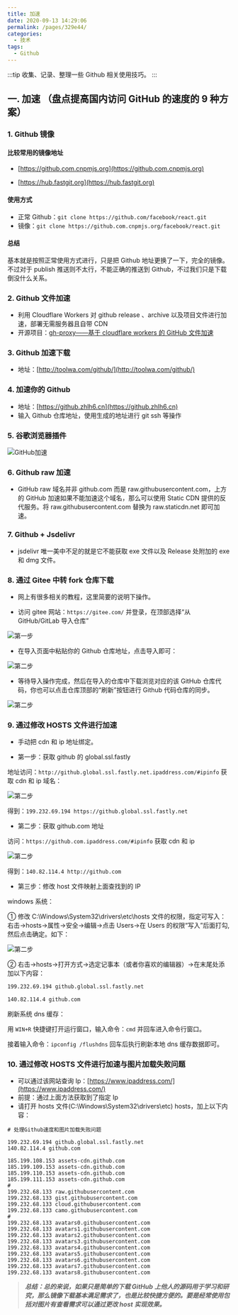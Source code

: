 ```yaml
---
title: 加速
date: 2020-09-13 14:29:06
permalink: /pages/329e44/
categories:
  - 技术
tags:
  - Github
---
```


:::tip
收集、记录、整理一些 Github 相关使用技巧。
:::

## 一. 加速 （盘点提高国内访问 GitHub 的速度的 9 种方案）

### 1. Github 镜像

#### 比较常用的镜像地址

- [https://github.com.cnpmjs.org](https://github.com.cnpmjs.org)

- [https://hub.fastgit.org](https://hub.fastgit.org)

#### 使用方式

- 正常 Github：`git clone https://github.com/facebook/react.git`
- 镜像：`git clone https://github.com.cnpmjs.org/facebook/react.git`

#### 总结

基本就是按照正常使用方式进行，只是把 Github 地址更换了一下，完全的镜像。
不过对于 publish 推送则不太行，不能正确的推送到 Github，不过我们只是下载倒没什么关系。

### 2. Github 文件加速

- 利用 Cloudflare Workers 对 github release 、archive 以及项目文件进行加速，部署无需服务器且自带 CDN
- 开源项目：[gh-proxy——基于 cloudflare workers 的 GitHub 文件加速](https://hunsh.net/archives/23/)

### 3. Github 加速下载

- 地址：[http://toolwa.com/github/](http://toolwa.com/github/)

### 4. 加速你的 Github

- 地址：[https://github.zhlh6.cn](https://github.zhlh6.cn)
- 输入 Github 仓库地址，使用生成的地址进行 git ssh 等操作

### 5. 谷歌浏览器插件

![GitHub加速](/images/github/chrome-github.png)

### 6. Github raw 加速

- GitHub raw 域名并非 github.com 而是 raw.githubusercontent.com，上方的 GitHub 加速如果不能加速这个域名，那么可以使用 Static CDN 提供的反代服务。将 raw.githubusercontent.com 替换为 raw.staticdn.net 即可加速。

### 7. Github + Jsdelivr

- jsdelivr 唯一美中不足的就是它不能获取 exe 文件以及 Release 处附加的 exe 和 dmg 文件。

### 8. 通过 Gitee 中转 fork 仓库下载

- 网上有很多相关的教程，这里简要的说明下操作。

- 访问 gitee 网站：`https://gitee.com/` 并登录，在顶部选择“从 GitHub/GitLab 导入仓库”

![第一步](/images/github/gitee-1.png)

- 在导入页面中粘贴你的 Github 仓库地址，点击导入即可：

![第二步](/images/github/gitee-2.png)

- 等待导入操作完成，然后在导入的仓库中下载浏览对应的该 GitHub 仓库代码，你也可以点击仓库顶部的“刷新”按钮进行 Github 代码仓库的同步。

![第二步](/images/github/gitee-3.png)

### 9. 通过修改 HOSTS 文件进行加速

- 手动把 cdn 和 ip 地址绑定。

- 第一步：获取 github 的 global.ssl.fastly

地址访问：`http://github.global.ssl.fastly.net.ipaddress.com/#ipinfo` 获取 cdn 和 ip 域名：

![第二步](/images/github/host-1.png)

得到：`199.232.69.194 https://github.global.ssl.fastly.net`

- 第二步：获取 github.com 地址

访问：`https://github.com.ipaddress.com/#ipinfo` 获取 cdn 和 ip

![第二步](/images/github/host-2.png)

得到：`140.82.114.4 http://github.com`

- 第三步：修改 host 文件映射上面查找到的 IP

windows 系统：

① 修改 C:\Windows\System32\drivers\etc\hosts 文件的权限，指定可写入：右击->hosts->属性->安全->编辑->点击 Users->在 Users 的权限“写入”后面打勾,然后点击确定。如下：

![第二步](/images/github/host-3.png)

② 右击->hosts->打开方式->选定记事本（或者你喜欢的编辑器）->在末尾处添加以下内容：

```txt
199.232.69.194 github.global.ssl.fastly.net

140.82.114.4 github.com
```

刷新系统 dns 缓存：

用 `WIN+R` 快捷键打开运行窗口，输入命令：`cmd` 并回车进入命令行窗口。

接着输入命令：`ipconfig /flushdns` 回车后执行刷新本地 dns 缓存数据即可。

### 10. 通过修改 HOSTS 文件进行加速与图片加载失败问题

- 可以通过该网站查询 Ip：[https://www.ipaddress.com/](https://www.ipaddress.com/)
- 前提：通过上面方法获取到了指定 Ip
- 请打开 hosts 文件(C:\Windows\System32\drivers\etc) hosts，加上以下内容：

```host
# 处理Github速度和图片加载失败问题

199.232.69.194 github.global.ssl.fastly.net
140.82.114.4 github.com

185.199.108.153 assets-cdn.github.com
185.199.109.153 assets-cdn.github.com
185.199.110.153 assets-cdn.github.com
185.199.111.153 assets-cdn.github.com
#
199.232.68.133 raw.githubusercontent.com
199.232.68.133 gist.githubusercontent.com
199.232.68.133 cloud.githubusercontent.com
199.232.68.133 camo.githubusercontent.com
#
199.232.68.133 avatars0.githubusercontent.com
199.232.68.133 avatars1.githubusercontent.com
199.232.68.133 avatars2.githubusercontent.com
199.232.68.133 avatars3.githubusercontent.com
199.232.68.133 avatars4.githubusercontent.com
199.232.68.133 avatars5.githubusercontent.com
199.232.68.133 avatars6.githubusercontent.com
199.232.68.133 avatars7.githubusercontent.com
199.232.68.133 avatars8.githubusercontent.com
```

> **_总结：总的来说，如果只是简单的下载 GitHub 上他人的源码用于学习和研究，那么镜像下载基本满足需求了，也是比较快捷方便的。要是经常使用包括对图片有查看需求可以通过更改 host 实现效果。_**
